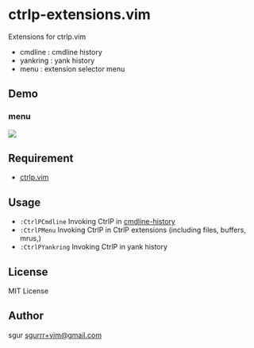 ctrlp-extensions.vim
====================

Extensions for ctrlp.vim

- cmdline : cmdline history
- yankring : yank history
- menu : extension selector menu

Demo
----

### menu

![](https://dl.dropboxusercontent.com/u/175488/Screenshots/github.com/ctrlp-extensions.vim/CtrlPMenu.gif)

Requirement
-----------

- [ctrlp.vim](https://github.com/ctrlpvim/ctrlp.vim)

Usage
-----

- `:CtrlPCmdline`
  Invoking CtrlP in [cmdline-history](http://vimdoc.sourceforge.net/htmldoc/cmdline.html#cmdline-history)
- `:CtrlPMenu`
  Invoking CtrlP in CtrlP extensions (including files, buffers, mrus,)
- `:CtrlPYankring`
  Invoking CtrlP in yank history

License
-------

MIT License

Author
------

sgur <sgurrr+vim@gmail.com>
